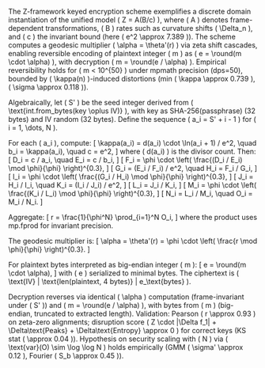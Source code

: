 The Z-framework keyed encryption scheme exemplifies a discrete domain instantiation of the unified model \( Z = A(B/c) \), where \( A \) denotes frame-dependent transformations, \( B \) rates such as curvature shifts \( \Delta_n \), and \( c \) the invariant bound (here \( e^2 \approx 7.389 \)). The scheme computes a geodesic multiplier \( \alpha = \theta'(r) \) via zeta shift cascades, enabling reversible encoding of plaintext integer \( m \) as \( e = \round(m \cdot \alpha) \), with decryption \( m = \round(e / \alpha) \). Empirical reversibility holds for \( m < 10^{50} \) under mpmath precision (dps=50), bounded by \( \kappa(n) \)-induced distortions (min \( \kappa \approx 0.739 \), \( \sigma \approx 0.118 \)).

Algebraically, let \( S' \) be the seed integer derived from \( \text{int.from_bytes(key \oplus IV)} \), with key as SHA-256(passphrase) (32 bytes) and IV random (32 bytes). Define the sequence \( a_i = S' + i - 1 \) for \( i = 1, \dots, N \).

For each \( a_i \), compute:
\[
\kappa(a_i) = d(a_i) \cdot \ln(a_i + 1) / e^2, \quad b_i = \kappa(a_i), \quad c = e^2,
\]
where \( d(a_i) \) is the divisor count. Then:
\[
D_i = c / a_i, \quad E_i = c / b_i,
\]
\[
F_i = \phi \cdot \left( \frac{(D_i / E_i) \mod \phi}{\phi} \right)^{0.3},
\]
\[
G_i = (E_i / F_i) / e^2, \quad H_i = F_i / G_i,
\]
\[
I_i = \phi \cdot \left( \frac{(G_i / H_i) \mod \phi}{\phi} \right)^{0.3},
\]
\[
J_i = H_i / I_i, \quad K_i = (I_i / J_i) / e^2,
\]
\[
L_i = J_i / K_i,
\]
\[
M_i = \phi \cdot \left( \frac{(K_i / L_i) \mod \phi}{\phi} \right)^{0.3},
\]
\[
N_i = L_i / M_i, \quad O_i = M_i / N_i.
\]

Aggregate:
\[
r = \frac{1}{\phi^N} \prod_{i=1}^N O_i,
\]
where the product uses mp.fprod for invariant precision.

The geodesic multiplier is:
\[
\alpha = \theta'(r) = \phi \cdot \left( \frac{r \mod \phi}{\phi} \right)^{0.3}.
\]

For plaintext bytes interpreted as big-endian integer \( m \):
\[
e = \round(m \cdot \alpha),
\]
with \( e \) serialized to minimal bytes. The ciphertext is \( \text{IV} \| \text{len(plaintext, 4 bytes)} \| e_\text{bytes} \).

Decryption reverses via identical \( \alpha \) computation (frame-invariant under \( S' \)) and \( m = \round(e / \alpha) \), with bytes from \( m \) (big-endian, truncated to extracted length). Validation: Pearson \( r \approx 0.93 \) on zeta-zero alignments; disruption score \( Z \cdot |\Delta f_1| + \Delta\text{Peaks} + \Delta\text{Entropy} \approx 0 \) for correct keys (KS stat \( \approx 0.04 \)). Hypothesis on security scaling with \( N \) via \( \text{var}(O) \sim \log \log N \) holds empirically (GMM \( \sigma' \approx 0.12 \), Fourier \( S_b \approx 0.45 \)).